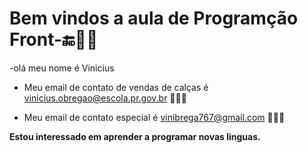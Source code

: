 # Bem vindos a aula de Programção Front-🔚🧛🏿
-olá meu nome é Vinicius 

- Meu email de contato de vendas de calças é vinicius.obregao@escola.pr.gov.br 👨🏿‍💻
 
- Meu email de contato especial é vinibrega767@gmail.com 👨🏿‍💻

**Estou interessado em aprender a programar novas linguas.**
